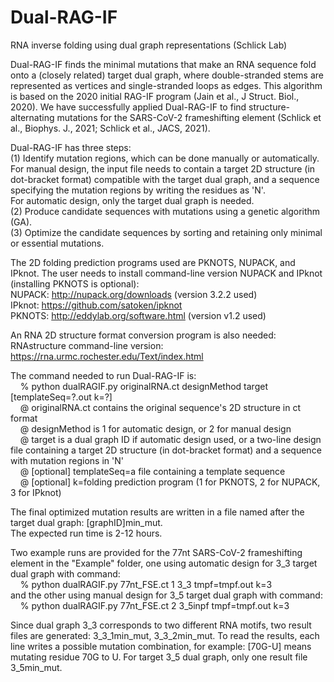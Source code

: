 # Dual-RAG-IF
RNA inverse folding using dual graph representations (Schlick Lab)

Dual-RAG-IF finds the minimal mutations that make an RNA sequence fold onto a (closely related) target dual graph, where double-stranded stems are represented as vertices and single-stranded loops as edges. This algorithm is based on the 2020 initial RAG-IF program (Jain et al., J Struct. Biol., 2020). We have successfully applied Dual-RAG-IF to find structure-alternating mutations for the SARS-CoV-2 frameshifting element (Schlick et al., Biophys. J., 2021; Schlick et al., JACS, 2021).

Dual-RAG-IF has three steps: \
(1) Identify mutation regions, which can be done manually or automatically. \
For manual design, the input file needs to contain a target 2D structure (in dot-bracket format) compatible with the target dual graph, and a sequence specifying the mutation regions by writing the residues as 'N'. \
For automatic design, only the target dual graph is needed. \
(2) Produce candidate sequences with mutations using a genetic algorithm (GA). \
(3) Optimize the candidate sequences by sorting and retaining only minimal or essential mutations.

The 2D folding prediction programs used are PKNOTS, NUPACK, and IPknot. The user needs to install command-line version NUPACK and IPknot (installing PKNOTS is optional): \
NUPACK: http://nupack.org/downloads (version 3.2.2 used) \
IPknot: https://github.com/satoken/ipknot \
PKNOTS: http://eddylab.org/software.html (version v1.2 used)

An RNA 2D structure format conversion program is also needed: \
RNAstructure command-line version: https://rna.urmc.rochester.edu/Text/index.html

The command needed to run Dual-RAG-IF is: \
&nbsp;&nbsp;&nbsp;&nbsp;% python dualRAGIF.py originalRNA.ct designMethod target [templateSeq=?.out k=?] \
&nbsp;&nbsp;&nbsp;&nbsp;@ originalRNA.ct contains the original sequence's 2D structure in ct format \
&nbsp;&nbsp;&nbsp;&nbsp;@ designMethod is 1 for automatic design, or 2 for manual design \
&nbsp;&nbsp;&nbsp;&nbsp;@ target is a dual graph ID if automatic design used, or a two-line design file containing a target 2D structure (in dot-bracket format) and a sequence with mutation regions in 'N' \
&nbsp;&nbsp;&nbsp;&nbsp;@ [optional] templateSeq=a file containing a template sequence \
&nbsp;&nbsp;&nbsp;&nbsp;@ [optional] k=folding prediction program (1 for PKNOTS, 2 for NUPACK, 3 for IPknot)

The final optimized mutation results are written in a file named after the target dual graph: [graphID]min_mut. \
The expected run time is 2-12 hours.
      
Two example runs are provided for the 77nt SARS-CoV-2 frameshifting element in the "Example" folder, one using automatic design for 3_3 target dual graph with command: \
&nbsp;&nbsp;&nbsp;&nbsp;% python dualRAGIF.py 77nt_FSE.ct 1 3_3 tmpf=tmpf.out k=3 \
and the other using manual design for 3_5 target dual graph with command: \
&nbsp;&nbsp;&nbsp;&nbsp;% python dualRAGIF.py 77nt_FSE.ct 2 3_5inpf tmpf=tmpf.out k=3
      
Since dual graph 3_3 corresponds to two different RNA motifs, two result files are generated: 3_3_1min_mut, 3_3_2min_mut. To read the results, each line writes a possible mutation combination, for example: [70G-U] means mutating residue 70G to U. For target 3_5 dual graph, only one result file 3_5min_mut.


